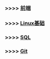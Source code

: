 ### >>>> [前端](frontend.md)

### >>>> [Linux基础](linux_base.md)

### >>>> [SQL](sql.md)

### >>>> [Git](https://learngitbranching.js.org/?locale=zh_CN)